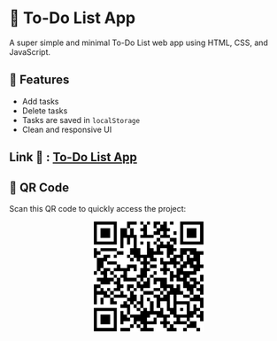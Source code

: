 # 📝 To-Do List App

A super simple and minimal To-Do List web app using HTML, CSS, and JavaScript.

## 🚀 Features

- Add tasks
- Delete tasks
- Tasks are saved in `localStorage`
- Clean and responsive UI

## Link 🔗 : [To-Do List App](https://project-to-do-list-app.netlify.app/)

## 📱 QR Code

Scan this QR code to quickly access the project:

<p align="center">
  <img src=".assets/1.png" alt="QR Code" width="200"/>
</p>

<!--
## 📷 Preview

![screenshot](screenshot.png)

## 📁 How to Use

1. Clone the repository:
   ```bash
   git clone https://github.com/chdsssbaba/Project-To-Do-List-App.git
   cd Project-To-Do-List-App
